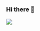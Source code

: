 ### Hi there 👋

<img src="http://capsule-render.vercel.app/api?
type=waving&
color=():ed9d0b, 100:f94001&
height=180&
section=header&
text=Soomin%20&
fontSize=32&
animation=fadeIn&
fontAllgnY=36&
fontColor=ffffff"/>

<!--
**soom4478/soom4478** is a ✨ _special_ ✨ repository because its `README.md` (this file) appears on your GitHub profile.

Here are some ideas to get you started:

- 🔭 I’m currently working on ...
- 🌱 I’m currently learning ...
- 👯 I’m looking to collaborate on ...
- 🤔 I’m looking for help with ...
- 💬 Ask me about ...
- 📫 How to reach me: ...
- 😄 Pronouns: ...
- ⚡ Fun fact: ...
-->
